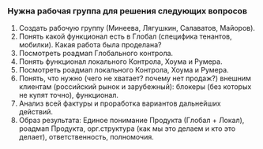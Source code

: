 ### Нужна рабочая группа для решения следующих вопросов
1. Создать рабочую группу (Минеева, Лягушкин, Салаватов, Майоров).
2. Понять какой функционал есть в Глобал (специфика тенантов, мобилки). Какая работа была проделана? 
3. Посмотреть роадмап Глобального контрола.
4. Понять функционал локального Контрола, Хоума и Румера.
5. Посмотреть роадмап локального Контрола, Хоума и Румера.
6. Понять, что нужно (чего не хватает? почему нет продаж?) внешним клиентам (российский рынок и зарубежный): блокеры (без которых не купят точно), функционал.
7. Анализ всей фактуры и проработка вариантов дальнейших действий.
8. Образ результата: Единое понимание Продукта (Глобал + Локал), роадмап Продукта, орг.структура (как мы это делаем и кто это делает), ответственность, полномочия.

